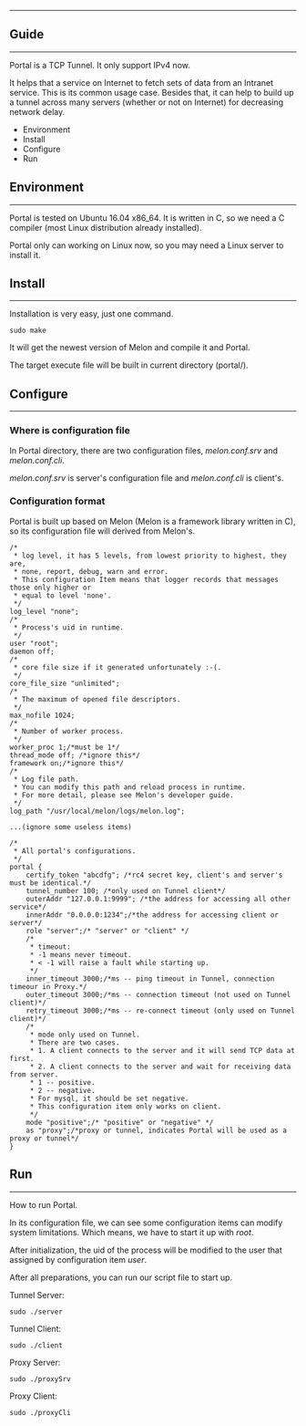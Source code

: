 ----------------

## Guide
----------------
Portal is a TCP Tunnel. It only support IPv4 now.

It helps that a service on Internet to fetch sets of data from an Intranet service. This is its common usage case. Besides that, it can help to build up a tunnel across many servers (whether or not on Internet) for decreasing network delay.

* Environment
* Install
* Configure
* Run

## Environment
----------------

Portal is tested on Ubuntu 16.04 x86_64. It is written in C, so we need a C compiler (most Linux distribution already installed).

Portal only can working on Linux now, so you may need a Linux server to install it.

## Install
----------------

Installation is very easy, just one command.

```
sudo make
```

It will get the newest version of Melon and compile it and Portal.

The target execute file will be built in current directory (portal/).

## Configure

----------------

### Where is configuration file

In Portal directory, there are two configuration files, *melon.conf.srv* and *melon.conf.cli*.

*melon.conf.srv* is server's configuration file and *melon.conf.cli* is client's.

### Configuration format

Portal is built up based on Melon (Melon is a framework library written in C), so its configuration file will derived from Melon's.

```
/*
 * log level, it has 5 levels, from lowest priority to highest, they are,
 * none, report, debug, warn and error.
 * This configuration Item means that logger records that messages those only higher or
 * equal to level 'none'.
 */
log_level "none";
/*
 * Process's uid in runtime.
 */
user "root";
daemon off;
/*
 * core file size if it generated unfortunately :-(.
 */
core_file_size "unlimited";
/*
 * The maximum of opened file descriptors.
 */
max_nofile 1024;
/*
 * Number of worker process.
 */
worker_proc 1;/*must be 1*/
thread_mode off; /*ignore this*/
framework on;/*ignore this*/
/*
 * Log file path.
 * You can modify this path and reload process in runtime.
 * For more detail, please see Melon's developer guide.
 */
log_path "/usr/local/melon/logs/melon.log";

...(ignore some useless items)

/*
 * All portal's configurations.
 */
portal {
    certify_token "abcdfg"; /*rc4 secret key, client's and server's must be identical.*/
    tunnel_number 100; /*only used on Tunnel client*/
    outerAddr "127.0.0.1:9999"; /*the address for accessing all other service*/
    innerAddr "0.0.0.0:1234";/*the address for accessing client or server*/
    role "server";/* "server" or "client" */
    /*
     * timeout:
     * -1 means never timeout.
     * < -1 will raise a fault while starting up.
     */
    inner_timeout 3000;/*ms -- ping timeout in Tunnel, connection timeour in Proxy.*/
    outer_timeout 3000;/*ms -- connection timeout (not used on Tunnel client)*/
    retry_timeout 3000;/*ms -- re-connect timeout (only used on Tunnel client)*/
    /*
     * mode only used on Tunnel.
     * There are two cases.
     * 1. A client connects to the server and it will send TCP data at first.
     * 2. A client connects to the server and wait for receiving data from server.
     * 1 -- positive.
     * 2 -- negative.
     * For mysql, it should be set negative.
     * This configuration item only works on client.
     */
    mode "positive";/* "positive" or "negative" */
    as "proxy";/*proxy or tunnel, indicates Portal will be used as a proxy or tunnel*/
}
```

## Run

----------------

How to run Portal.

In its configuration file, we can see some configuration items can modify system limitations. Which means, we have to start it up with *root*.

After initialization, the uid of the process will be modified to the user that assigned by configuration item *user*.

After all preparations, you can run our script file to start up.

Tunnel Server:

```
sudo ./server
```

Tunnel Client:

```
sudo ./client
```

Proxy Server:

```
sudo ./proxySrv
```

Proxy Client:

```
sudo ./proxyCli
```

